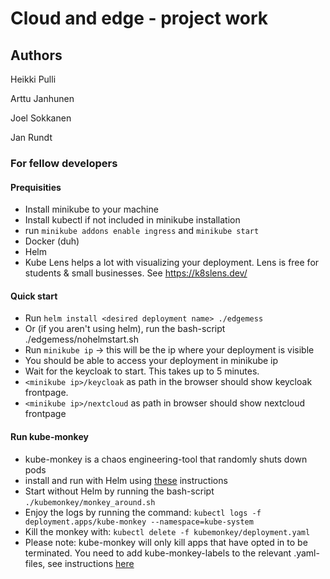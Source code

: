 # Cloud and edge - project work

## Authors

Heikki Pulli

Arttu Janhunen

Joel Sokkanen

Jan Rundt

### For fellow developers

#### Prequisities

* Install minikube to your machine
* Install kubectl if not included in minikube installation
* run `minikube addons enable ingress` and `minikube start`
* Docker (duh)
* Helm
* Kube Lens helps a lot with visualizing your deployment. Lens is free for students & small businesses. See https://k8slens.dev/ 

#### Quick start

* Run `helm install <desired deployment name> ./edgemess`
* Or (if you aren't using helm), run the bash-script ./edgemess/nohelmstart.sh
* Run `minikube ip` -> this will be the ip where your deployment is visible
* You should be able to access your deployment in minikube ip
* Wait for the keycloak to start. This takes up to 5 minutes.
* `<minikube ip>/keycloak` as path in the browser should show keycloak frontpage.
* `<minikube ip>/nextcloud` as path in browser should show nextcloud frontpage

#### Run kube-monkey

* kube-monkey is a chaos engineering-tool that randomly shuts down pods
* install and run with Helm using [these](https://github.com/asobti/kube-monkey/blob/master/helm/kubemonkey/README.md) instructions
* Start without Helm by running the bash-script `./kubemonkey/monkey_around.sh`
* Enjoy the logs by running the command: `kubectl logs -f deployment.apps/kube-monkey --namespace=kube-system`
* Kill the monkey with: `kubectl delete -f kubemonkey/deployment.yaml`
* Please note: kube-monkey will only kill apps that have opted in to be terminated. You need to add kube-monkey-labels to the relevant .yaml-files, see instructions [here](https://github.com/asobti/kube-monkey#opting-in-to-chaos)
